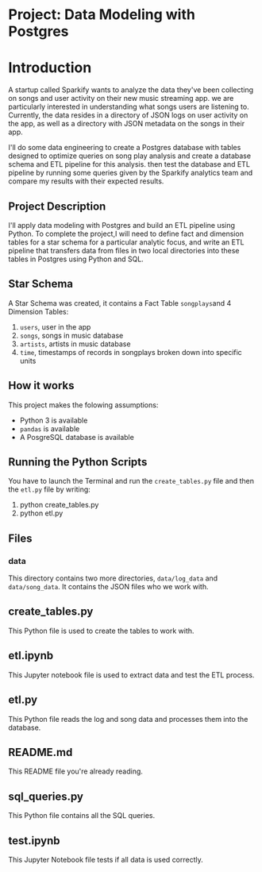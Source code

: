 # Project: Data Modeling with Postgres

# Introduction

A startup called Sparkify wants to analyze the data they've been collecting on songs and user activity on their new music streaming app. we are  particularly interested in understanding what songs users are listening to. Currently, the data resides in a directory of JSON logs on user activity on the app, as well as a directory with JSON metadata on the songs in their app.

I'll do some data engineering to create a Postgres database with tables designed to optimize queries on song play analysis and  create a database schema and ETL pipeline for this analysis. then test the  database and ETL pipeline by running some queries given by the Sparkify analytics team  and compare my results with their expected results.

## Project Description

I'll apply data modeling with Postgres and build an ETL pipeline using Python. To complete the project,I will need to define fact and dimension tables for a star schema for a particular analytic focus, and write an ETL pipeline that transfers data from files in two local directories into these tables in Postgres using Python and SQL.

## Star Schema

A Star Schema was created, it contains a Fact Table `songplays`and 4 Dimension Tables:
1. `users`, user in the app
2. `songs`, songs in music database
3. `artists`, artists in music database
4. `time`, timestamps of records in songplays broken down into specific units

## How it works

This project makes the folowing assumptions:

* Python 3 is available
* `pandas` is available
* A PosgreSQL database is available

## Running the Python Scripts

You have to launch the Terminal and run the `create_tables.py` file and then the `etl.py` file by writing:

1. python create_tables.py
2. python etl.py

## Files

### data

This directory contains two more directories, `data/log_data` and `data/song_data`. It contains the JSON files who we work with.

## create_tables.py

This Python file is used to create the tables to work with.

## etl.ipynb

This Jupyter notebook file is used to extract data and test the ETL process.

## etl.py

This Python file reads the log and song data and processes them into the database.

## README.md

This README file you're already reading.

## sql_queries.py

This Python file contains all the SQL queries.

## test.ipynb

This Jupyter Notebook file tests if all data is used correctly.

